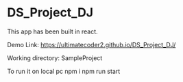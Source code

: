 # DS_Project_DJ
This app has been built in react.

Demo Link: https://ultimatecoder2.github.io/DS_Project_DJ/

Working directory: SampleProject

To run it on local pc
npm i
npm run start
